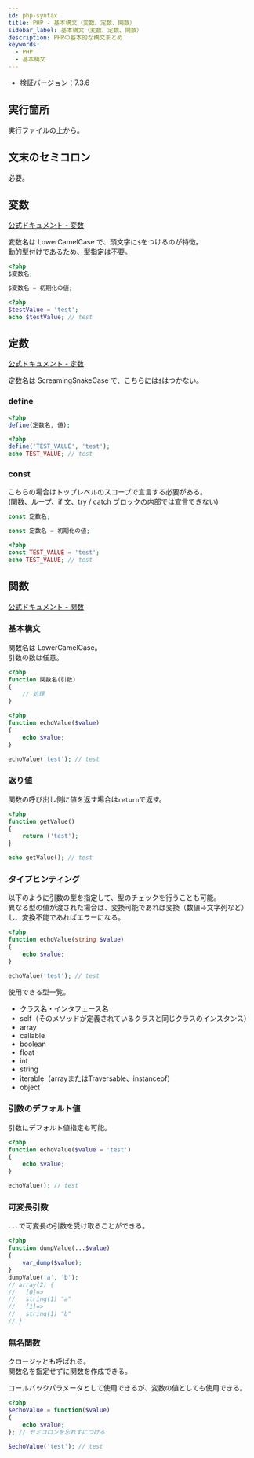 ```yaml
---
id: php-syntax
title: PHP - 基本構文（変数、定数、関数）
sidebar_label: 基本構文（変数、定数、関数）
description: PHPの基本的な構文まとめ
keywords:
  - PHP
  - 基本構文
---
```


- 検証バージョン：7.3.6

## 実行箇所
実行ファイルの上から。

## 文末のセミコロン
必要。

## 変数
[公式ドキュメント - 変数](https://www.php.net/manual/ja/language.variables.php)

変数名は LowerCamelCase で、頭文字に`$`をつけるのが特徴。  
動的型付けであるため、型指定は不要。

```php
<?php
$変数名;

$変数名 = 初期化の値;
```

```php
<?php
$testValue = 'test';
echo $testValue; // test
```

## 定数
[公式ドキュメント - 定数](https://www.php.net/manual/ja/language.constants.php)

定数名は ScreamingSnakeCase で、こちらには`$`はつかない。

### define

```php
<?php
define(定数名, 値);
```

```php
<?php
define('TEST_VALUE', 'test');
echo TEST_VALUE; // test
```

### const
こちらの場合はトップレベルのスコープで宣言する必要がある。  
(関数、ループ、if 文、try / catch ブロックの内部では宣言できない)

```php
const 定数名;

const 定数名 = 初期化の値;
```

```php
<?php
const TEST_VALUE = 'test';
echo TEST_VALUE; // test
```

## 関数
[公式ドキュメント - 関数](https://www.php.net/manual/ja/language.functions.php)

### 基本構文
関数名は LowerCamelCase。  
引数の数は任意。

```php
<?php
function 関数名(引数)
{
    // 処理
}
```

```php
<?php
function echoValue($value)
{
    echo $value;
}

echoValue('test'); // test
```

### 返り値
関数の呼び出し側に値を返す場合は`return`で返す。

```php
<?php
function getValue()
{
    return ('test');
}

echo getValue(); // test
```

### タイプヒンティング
以下のように引数の型を指定して、型のチェックを行うことも可能。  
異なる型の値が渡された場合は、変換可能であれば変換（数値→文字列など）し、変換不能であればエラーになる。

```php
<?php
function echoValue(string $value)
{
    echo $value;
}

echoValue('test'); // test
```

使用できる型一覧。
- クラス名・インタフェース名
- self（そのメソッドが定義されているクラスと同じクラスのインスタンス）
- array
- callable
- boolean
- float
- int
- string
- iterable（arrayまたはTraversable、instanceof）
- object

### 引数のデフォルト値
引数にデフォルト値指定も可能。

```php
<?php
function echoValue($value = 'test')
{
    echo $value;
}

echoValue(); // test
```

### 可変長引数
`...`で可変長の引数を受け取ることができる。

```php
<?php
function dumpValue(...$value)
{
    var_dump($value);
}
dumpValue('a', 'b');
// array(2) {
//   [0]=>
//   string(1) "a"
//   [1]=>
//   string(1) "b"
// }
```

### 無名関数
クロージャとも呼ばれる。  
関数名を指定せずに関数を作成できる。

コールバックパラメータとして使用できるが、変数の値としても使用できる。

```php
<?php
$echoValue = function($value)
{
    echo $value;
}; // セミコロンを忘れずにつける

$echoValue('test'); // test
```